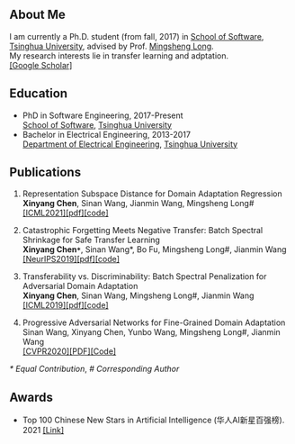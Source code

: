 ## About Me
I am currently a Ph.D. student (from fall, 2017) in [School of Software](https://www.thss.tsinghua.edu.cn/), [Tsinghua University](https://www.tsinghua.edu.cn/en/), advised by Prof. [Mingsheng Long](http://ise.thss.tsinghua.edu.cn/~mlong/). 
<br>My research interests lie in transfer learning and adptation. <br>[[Google Scholar]](https://scholar.google.com/citations?user=qVxhGWUAAAAJ&hl=en)

## Education

- PhD in Software Engineering, 2017-Present<br>[School of Software](https://www.thss.tsinghua.edu.cn/), [Tsinghua University](https://www.tsinghua.edu.cn/en/)
- Bachelor in Electrical Engineering, 2013-2017<br>[Department of Electrical Engineering](https://www.eea.tsinghua.edu.cn/), [Tsinghua University](https://www.tsinghua.edu.cn/en/)


## Publications
1. Representation Subspace Distance for Domain Adaptation Regression<br>**Xinyang Chen**, Sinan Wang, Jianmin Wang, Mingsheng Long#<br>[[ICML2021]](https://icml.cc/Conferences/2021)[[pdf]](http://ise.thss.tsinghua.edu.cn/~mlong/doc/Representation-Subspace-Distance-for-Domain-Adaptation-Regression-icml21.pdf)[[code]](https://github.com/thuml/Domain-Adaptation-Regression)


2. Catastrophic Forgetting Meets Negative Transfer: Batch Spectral Shrinkage for Safe Transfer Learning<br>**Xinyang Chen`*`**, Sinan Wang*, Bo Fu, Mingsheng Long#, Jianmin Wang<br>[[NeurIPS2019]](https://neurips.cc/Conferences/2019)[[pdf]](http://ise.thss.tsinghua.edu.cn/~mlong/doc/batch-spectral-shrinkage-nips19.pdf)[[code]](https://github.com/thuml/Batch-Spectral-Shrinkage)

3. Transferability vs. Discriminability: Batch Spectral Penalization for Adversarial Domain Adaptation<br>**Xinyang Chen**, Sinan Wang, Mingsheng Long#, Jianmin Wang<br>[[ICML2019]](https://icml.cc/Conferences/2019)[[pdf]](http://ise.thss.tsinghua.edu.cn/~mlong/doc/batch-spectral-penalization-icml19.pdf)[[code]](https://github.com/thuml/Batch-Spectral-Penalization)

4. Progressive Adversarial Networks for Fine-Grained Domain Adaptation<br>Sinan Wang, Xinyang Chen, Yunbo Wang, Mingsheng Long#, Jianmin Wang<br>[[CVPR2020]](http://cvpr2020.thecvf.com/)[[PDF]](http://ise.thss.tsinghua.edu.cn/~mlong/doc/progressive-adversarial-networks-cvpr20.pdf)[[Code]](https://github.com/thuml/PAN)

_*_ _Equal_ _Contribution_, _#_ _Corresponding_ _Author_



## Awards
- Top 100 Chinese New Stars in Artificial Intelligence (华人AI新星百强榜). 2021 [[Link]](https://xueshu.baidu.com/usercenter/index/aischolar)
